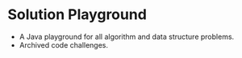 
# Solution Playground

 - A Java playground for all algorithm and data structure problems.
 - Archived code challenges. 


